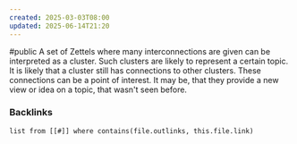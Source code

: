 ```yaml
---
created: 2025-03-03T08:00
updated: 2025-06-14T21:20
---
```

#public
A set of Zettels where many interconnections are given can be interpreted as a cluster. Such clusters are likely to represent a certain topic. 
It is likely that a cluster still has connections to other clusters. These connections can be a point of interest. It may be, that they provide a new view or idea on a topic, that wasn't seen before. 

### Backlinks
```dataview 
list from [[#]] where contains(file.outlinks, this.file.link)
```


